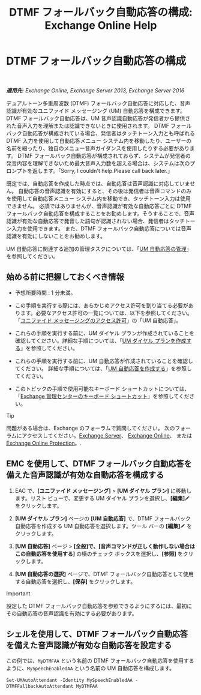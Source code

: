 ﻿---
title: 'DTMF フォールバック自動応答の構成: Exchange Online Help'
TOCTitle: DTMF フォールバック自動応答の構成
ms:assetid: a82d85f7-de30-40db-8ee6-b091ac14da9d
ms:mtpsurl: https://technet.microsoft.com/ja-jp/library/Bb232158(v=EXCHG.150)
ms:contentKeyID: 49896405
ms.date: 05/22/2018
mtps_version: v=EXCHG.150
ms.translationtype: HT
---

# DTMF フォールバック自動応答の構成

 

_**適用先:** Exchange Online, Exchange Server 2013, Exchange Server 2016_

デュアルトーン多重周波数 (DTMF) フォールバック自動応答に対応した、音声認識が有効なユニファイド メッセージング (UM) 自動応答を構成できます。 DTMF フォールバック自動応答は、UM 音声認識自動応答が発信者から提供された音声入力を理解または認識できないときに使用されます。 DTMF フォールバック自動応答が構成されている場合、発信者はタッチトーン入力とも呼ばれる DTMF 入力を使用して自動応答メニュー システム内を移動したり、ユーザーの名前を綴ったり、独自のメニュー音声ガイダンスを使用したりする必要があります。 DTMF フォールバック自動応答が構成されておらず、システムが発信者の発言内容を理解できないため最大音声入力数を超える場合は、システムは次のプロンプトを返します。「Sorry, I couldn't help.Please call back later.」

既定では、自動応答を作成した時点では、自動応答は音声認識に対応していません。 自動応答の音声認識を有効にすると、その後は発信者は音声コマンドのみを使用して自動応答メニュー システム内を移動でき、タッチトーン入力は使用できません。 必須ではありませんが、音声認識が有効な自動応答ごとに DTMF フォールバック自動応答を構成することをお勧めします。そうすることで、音声認識が有効な自動応答で発音した語句が認識されない場合、発信者はタッチトーン入力を使用できます。 また、DTMF フォールバック自動応答については音声認識を有効にしないことをお勧めします。

UM 自動応答に関連する追加の管理タスクについては、「[UM 自動応答の管理](manage-a-um-auto-attendant-exchange-2013-help.md)」を参照してください。

## 始める前に把握しておくべき情報

  - 予想所要時間 : 1 分未満。

  - この手順を実行する際には、あらかじめアクセス許可を割り当てる必要があります。必要なアクセス許可の一覧については、以下を参照してください。「[ユニファイド メッセージングのアクセス許可](unified-messaging-permissions-exchange-2013-help.md)」の「UM 自動応答」。

  - これらの手順を実行する前に、UM ダイヤル プランが作成されていることを確認してください。詳細な手順については、「[UM ダイヤル プランを作成する](create-a-um-dial-plan-exchange-2013-help.md)」を参照してください。

  - これらの手順を実行する前に、UM 自動応答が作成されていることを確認してください。 詳細な手順については、「[UM 自動応答を作成する](create-a-um-auto-attendant-exchange-2013-help.md)」を参照してください。

  - このトピックの手順で使用可能なキーボード ショートカットについては、「[Exchange 管理センターのキーボード ショートカット](keyboard-shortcuts-in-the-exchange-admin-center-exchange-online-protection-help.md)」を参照してください。


> [!TIP]
> 問題がある場合は、Exchange のフォーラムで質問してください。 次のフォーラムにアクセスしてください。<A href="https://go.microsoft.com/fwlink/p/?linkid=60612">Exchange Server</A>、 <A href="https://go.microsoft.com/fwlink/p/?linkid=267542">Exchange Online</A>、 または <A href="https://go.microsoft.com/fwlink/p/?linkid=285351">Exchange Online Protection</A>。.



## EMC を使用して、DTMF フォールバック自動応答を備えた音声認識が有効な自動応答を構成する

1.  EAC で、**\[ユニファイド メッセージング\]** \> **\[UM ダイヤル プラン\]** に移動します。リスト ビューで、変更する UM ダイヤル プランを選択し、**\[編集\]**![編集アイコン](images/Bb124582.6f53ccb2-1f13-4c02-bea0-30690e6ea71d(EXCHG.150).gif "編集アイコン") をクリックします。

2.  **\[UM ダイヤル プラン\]** ページの **\[UM 自動応答\]** で、DTMF フォールバック自動応答を作成する UM 自動応答を選択します。ツール バーの **\[編集\]**![編集アイコン](images/Bb124582.6f53ccb2-1f13-4c02-bea0-30690e6ea71d(EXCHG.150).gif "編集アイコン") をクリックします。

3.  **\[UM 自動応答\]** ページ \> **\[全般\]**で、**\[音声コマンドが正しく動作しない場合はこの自動応答を使用する\]** の横のチェック ボックスを選択し、**\[参照\]** をクリックします。

4.  **\[UM 自動応答の選択\]** ページで、DTMF フォールバック自動応答として使用する自動応答を選択し、**\[保存\]** をクリックします。


> [!IMPORTANT]
> 設定した DTMF フォールバック自動応答を参照できるようにするには、最初にその自動応答の音声認識を有効にする必要があります。



## シェルを使用して、DTMF フォールバック自動応答を備えた音声認識が有効な自動応答を設定する

この例では、`MyDTMFAA` という名前の DTMF フォールバック自動応答を使用するように、`MySpeechEnabledAA` という名前の UM 自動応答を構成します。

    Set-UMAutoAttendant -Identity MySpeechEnabledAA -DTMFFallbackAutoAttendant MyDTMFAA

